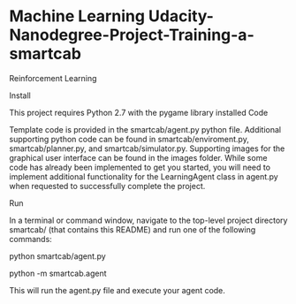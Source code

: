 # Machine Learning Udacity-Nanodegree-Project-Training-a-smartcab
Reinforcement Learning

Install

This project requires Python 2.7 with the pygame library installed
Code

Template code is provided in the smartcab/agent.py python file. Additional supporting python code can be found in smartcab/enviroment.py, smartcab/planner.py, and smartcab/simulator.py. Supporting images for the graphical user interface can be found in the images folder. While some code has already been implemented to get you started, you will need to implement additional functionality for the LearningAgent class in agent.py when requested to successfully complete the project.

Run

In a terminal or command window, navigate to the top-level project directory smartcab/ (that contains this README) and run one of the following commands:

python smartcab/agent.py

python -m smartcab.agent

This will run the agent.py file and execute your agent code.
